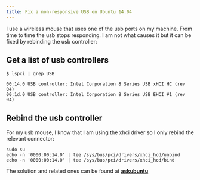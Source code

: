 ```yaml
---
title: Fix a non-responsive USB on Ubuntu 14.04
---
```


I use a wireless mouse that uses one of the usb ports on my machine. From time to time the usb stops responding. I am not what causes it but it can be fixed by rebinding the usb controller:

## Get a list of usb controllers

```
$ lspci | grep USB

00:14.0 USB controller: Intel Corporation 8 Series USB xHCI HC (rev 04)
00:1d.0 USB controller: Intel Corporation 8 Series USB EHCI #1 (rev 04)
```

## Rebind the usb controller

For my usb mouse, I know that I am using the xhci driver so I only rebind the relevant connector:

```
sudo su
echo -n '0000:00:14.0' | tee /sys/bus/pci/drivers/xhci_hcd/unbind
echo -n '0000:00:14.0' | tee /sys/bus/pci/drivers/xhci_hcd/bind
```

<!-- echo -n '0000:00:1d.0' | tee /sys/bus/pci/drivers/ehci-pci/unbind -->
<!-- echo -n '0000:00:1d.0' | tee /sys/bus/pci/drivers/ehci-pci/bind -->

The solution and related ones can be found at **[askubuntu][askubuntu]**

[askubuntu]: http://askubuntu.com/questions/645/how-do-you-reset-a-usb-device-from-the-command-line


